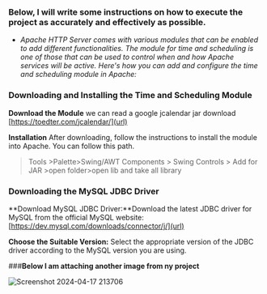
### Below, I will write some instructions on how to execute the project as accurately and effectively as possible.


- _Apache HTTP Server comes with various modules that can be enabled to add different functionalities. The module for time and scheduling is one of those that can be used to control when and how Apache services will be active. Here's how you can add and configure the time and scheduling module in Apache:_

### **Downloading and Installing the Time and Scheduling Module**
**Download the Module** we can read a google jcalendar jar download [https://toedter.com/jcalendar/](url)

**Installation** After downloading, follow the instructions to install the module into Apache.
You can follow this path. 

> Tools >Palette>Swing/AWT Components > Swing Controls > Add for JAR >open folder>open lib and take all library 




### **Downloading the MySQL JDBC Driver**
**Download MySQL JDBC Driver:**Download the latest JDBC driver for MySQL from the official MySQL website: [https://dev.mysql.com/downloads/connector/j/](url)

**Choose the Suitable Version:** Select the appropriate version of the JDBC driver according to the MySQL version you are using.




###**Below I am attaching another image from ny project**

![Screenshot 2024-04-17 213706](https://github.com/Armonela/Airline/assets/150299561/6b5960f6-5aa6-40a0-9fd1-ff1d36ea8118)  
